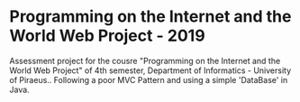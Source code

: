 # Programming on the Internet and the World Web Project - 2019
Assessment project for the cousre "Programming on the Internet and the World Web Project" of 4th semester, Department of Informatics - University of Piraeus..
Following a poor MVC Pattern and using a simple 'DataBase' in Java. 
